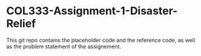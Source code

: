 # COL333-Assignment-1-Disaster-Relief
This git repo contains the placeholder code and the reference code, as well as the problem statement of the assignement.

